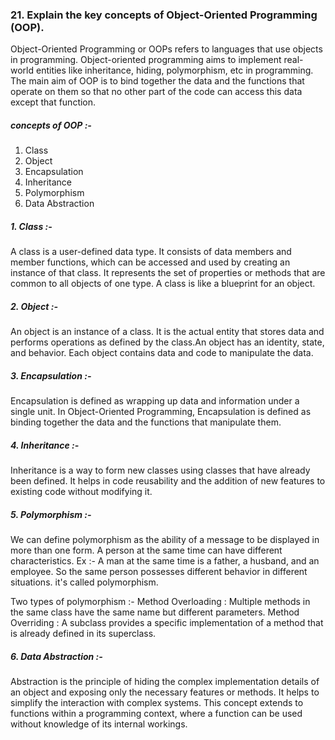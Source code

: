 ### 21. Explain the key concepts of Object-Oriented Programming (OOP).

Object-Oriented Programming or OOPs refers to languages that use objects in programming. Object-oriented programming aims to implement real-world entities like inheritance, hiding, polymorphism, etc in programming. The main aim of OOP is to bind together the data and the functions that operate on them so that no other part of the code can access this data except that function.


##### concepts of OOP :-    
1. Class
2. Object
3. Encapsulation
4. Inheritance
5. Polymorphism 
6. Data Abstraction


##### 1. Class :- 
A class is a user-defined data type. It consists of data members and member functions, which can be accessed and used by creating an instance of that class. It represents the set of properties or methods that are common to all objects of one type. A class is like a blueprint for an object.

##### 2. Object :-
An object is an instance of a class. It is the actual entity that stores data and performs operations as defined by the class.An object has an identity, state, and behavior. Each object contains data and code to manipulate the data.

##### 3. Encapsulation :-
Encapsulation is defined as wrapping up data and information under a single unit. In Object-Oriented Programming, Encapsulation is defined as binding together the data and the functions that manipulate them.

##### 4. Inheritance :-
Inheritance is a way to form new classes using classes that have already been defined. It helps in code reusability and the addition of new features to existing code without modifying it.

##### 5. Polymorphism :-
We can define polymorphism as the ability of a message to be displayed in more than one form. A person at the same time can have different characteristics. Ex :- A man at the same time is a father, a husband, and an employee. So the same person possesses different behavior in different situations. it's called polymorphism.

Two types of polymorphism  :-
Method Overloading : Multiple methods in the same class have the same name but different parameters.
Method Overriding : A subclass provides a specific implementation of a method that is already defined in its superclass.

##### 6. Data Abstraction :-
Abstraction is the principle of hiding the complex implementation details of an object and exposing only the necessary features or methods. It helps to simplify the interaction with complex systems. This concept extends to functions within a programming context, where a function can be used without knowledge of its internal workings.
